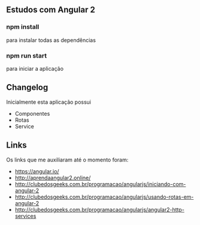 ## Estudos com Angular 2

### npm install
para instalar todas as dependências

### npm run start
para iniciar a aplicação

## Changelog

Inicialmente esta aplicação possui

- Componentes
- Rotas
- Service

## Links

Os links que me auxiliaram até o momento foram:

- https://angular.io/
- http://aprendaangular2.online/
- http://clubedosgeeks.com.br/programacao/angularjs/iniciando-com-angular-2
- http://clubedosgeeks.com.br/programacao/angularjs/usando-rotas-em-angular-2
- http://clubedosgeeks.com.br/programacao/angularjs/angular2-http-services